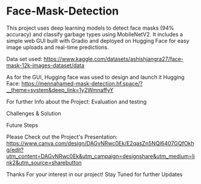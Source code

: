 # Face-Mask-Detection
This project uses deep learning models to detect face masks (94% accuracy) and classify garbage types using MobileNetV2. It includes a simple web GUI built with Gradio and deployed on Hugging Face for easy image uploads and real-time predictions.

Data set used: https://www.kaggle.com/datasets/ashishjangra27/face-mask-12k-images-dataset/data

As for the GUI, Hugging face was used to design and launch it
Hugging Face: https://mennahamed-mask-detection.hf.space/?__theme=system&deep_link=1y2WmnaffyY 

For further Info about the Project: 
Evaluation and testing 

Challenges & Solution

Future Steps 

Please Check out the Project's Presentation: https://www.canva.com/design/DAGvNRwc0Ek/E2qasZn5NQI6407GQfOkhg/edit?utm_content=DAGvNRwc0Ek&utm_campaign=designshare&utm_medium=link2&utm_source=sharebutton

Thanks For your interest in our project! Stay Tuned for further Updates

